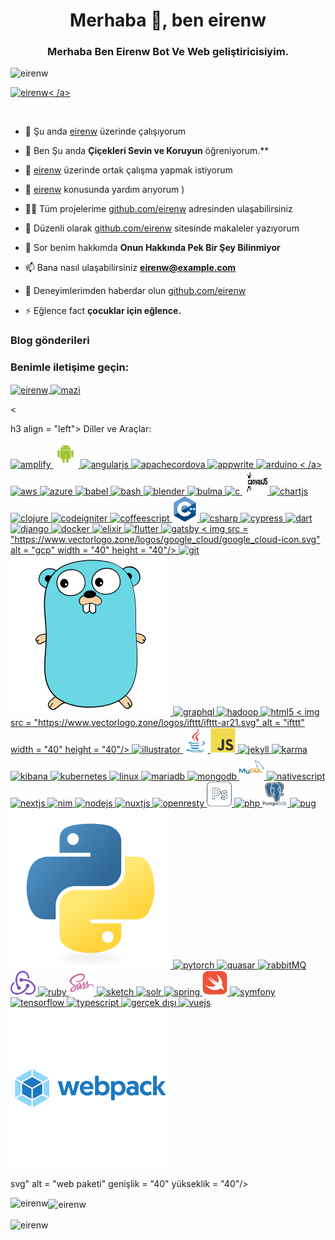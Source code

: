 <h1 align="center">Merhaba 👋, ben eirenw</h1>
<h3 align="center">Merhaba Ben Eirenw Bot Ve Web geliştiricisiyim.</h3>

<p align="left"> <img src ="https://komarev.com/ghpvc/?username=eirenw&label=Profile%20views&color=0e75b6&style=flat" alt="eirenw" /> </p>

<p align="left"> <a href="https ://github.com/ryo-ma/github-profile-trophy"><img src = "https://github-profile-trophy.vercel.app/?username=eirenw" alt = "eirenw" />< /a> </p>

<p align = "left"> <a href = "https://twitter.com/" target = "blank"><img src = "https://img.shields.io/ twitter/follow/?logo=twitter&style=for-the-badge" alt="" /></a> </p>

- 🔭 Şu anda [eirenw](github.com/eirenw) üzerinde çalışıyorum

- 🌱 Ben Şu anda **Çiçekleri Sevin ve Koruyun** öğreniyorum.**

- 👯 [eirenw](github.com/eirenw) üzerinde ortak çalışma yapmak istiyorum

- 🤝 [eirenw](github.com/eirenw) konusunda yardım arıyorum )

- 👨‍💻 Tüm projelerime [github.com/eirenw](github.com/eirenw) adresinden ulaşabilirsiniz

- 📝 Düzenli olarak [github.com/eirenw](github.com/eirenw) sitesinde makaleler yazıyorum

- 💬 Sor benim hakkımda **Onun Hakkında Pek Bir Şey Bilinmiyor**

- 📫 Bana nasıl ulaşabilirsiniz **eirenw@example.com**

- 📄 Deneyimlerimden haberdar olun [github.com/eirenw](github.com/eirenw)

- ⚡ Eğlence fact **çocuklar için eğlence.**

### Blog gönderileri
<!-- BLOG-POST-LIST:START -->
<!-- BLOG-POST-LIST:END -->

<h3 align="left"> Benimle iletişime geçin:</h3>
<p align="left">
<a href="https://dev.to/eirenw" target="blank"><img align="center" src="https:/ /raw.githubusercontent.com/rahuldkjain/github-profile-readme-generator/master/src/images/icons/Social/devto.svg" alt = "eirenw" height = "30" genişlik = "40" /></ a>
<a href = "https://discord.gg/mazi" target = "blank"><img align = "center" src = "https://raw.githubusercontent.com/rahuldkjain/github-profile-readme" -generator/master/src/images/icons/Social/discord.svg" alt = "mazi" height = "30" genişlik = "40" /></a> </p>
<

h3 align = "left"> Diller ve Araçlar:</h3>
<p align = "left"> <a href = "https://aws.amazon.com/amplify/" target = "_blank" rel = "noreferrer"> <img src = "https://docs.amplify. aws/assets/logo-dark.svg" alt = "amplify" width = "40" height = "40"/> </a> <a href = "https://developer.android.com" target = "_blank " rel = "noreferrer"> <img src = "https://raw.githubusercontent.com/devicons/devicon/master/icons/android/android-original-wordmark.svg" alt = "android" width = "40" height = "40"/> </a> <a href = "https://angular.io" target = "_blank" rel = "noreferrer"> <img src = "https://raw.githubusercontent.com/ devicons/devicon/master/icons/angularjs/angularjs-original-wordmark.svg" alt = "angularjs" width = "40" height = "40"/> </a> <a href = "https://cordova. apache.org/" target = "_blank" rel = "noreferrer"> <img src = "https://www.vectorlogo.zone/logos/apache_cordova/apache_cordova-icon.svg" alt = "apachecordova" width = "40 " height = "40"/> </a> <a href = "https://appwrite.io" target = "_blank" rel = "noreferrer"> <img src = "https://www.vectorlogo.zone /logos/appwriteio/appwriteio-icon.svg" alt = "appwrite" width = "40" height = "40"/> </a> <a href = "https://www.arduino.cc/" target= "_blank" rel = "noreferrer"> <img src = "https://cdn.worldvectorlogo.com/logos/arduino-1.svg" alt = "arduino" width = "40" height = "40"/> < /a> <a href = "https://aws.amazon.com" target = "_blank" rel = "noreferrer"> <img src = "https://raw.githubusercontent.com/devicons/devicon/master/ simgeler/amazonwebservices/amazonwebservices-original-wordmark.svg" alt = "aws" width = "40" height = "40"/> </a> <a href = "https://azure.microsoft.com/en- in/" target = "_blank" rel = "noreferrer"> <img src = "https://www.vectorlogo.zone/logos/microsoft_azure/microsoft_azure-icon.svg" alt = "azure" width = "40" yükseklik ="40"/> </a> <a href = "https://babeljs.io/" target = "_blank" rel = "noreferrer"> <img src = "https://www.vectorlogo.zone/ logolar/babeljs/babeljs-ikon.svg" alt = "babel" width = "40" height = "40"/> </a> <a href = "https://www.gnu.org/software/bash/" target = "_blank" rel= "noreferrer"> <img src = "https://www.vectorlogo.zone/logos/gnu_bash/gnu_bash-icon.svg" alt = "bash" width = "40" height = "40"/> </a> <a href = "https://www.blender.org/" target = "_blank" rel = "noreferrer"> <img src = "https://download.blender.org/branding/community/blender_community_badge_white.svg" alt = "blender" width = "40" height = "40"/> </a> <a href = "https://bulma.io/" target = "_blank" rel = "noreferrer"> <img src= "https://raw.githubusercontent.com/gilbarbara/logos/804dc257b59e144eaca5bc6ffd16949752c6f789/logos/bulma.svg" alt = "bulma" genişlik = "40" yükseklik = "40"/> </a> <a href = "https ://www.cprogramming.com/" target = "_blank" rel = "noreferrer"> <img src = "https://raw.githubusercontent.com/devicons/devicon/master/icons/c/c-original. svg" alt = "c" genişlik = "40" yükseklik = "40"/> </a> <a href = "https://canvasjs.com" target = "_blank" rel = "noreferrer"> <img src ="https://raw.githubusercontent.com/Hardik0307/Hardik0307/master/assets/canvasjs-charts.svg" alt="canvasjs" width="40" height="40"/> </a> <a href ="https://www.chartjs.org" target = "_blank" rel = "noreferrer"> <img src = "https://www.chartjs.org/media/logo-title.svg" alt = "chartjs " genişlik = "40" yükseklik = "40"/> </a> <a href = "https://clojure.org/" target = "_blank" rel = "noreferrer"> <img src = "https:/ /upload.wikimedia.org/wikipedia/commons/5/5d/Clojure_logo.svg" alt = "clojure" width = "40" height = "40"/> </a> <a href = "https://codeigniter .com" target = "_blank" rel = "noreferrer"> <img src = "https://cdn.worldvectorlogo.com/logos/codeigniter.svg" alt = "codeigniter" width = "40" height = "40" /> </a> <a href = "https://offeescript.org" target = "_blank" rel = "noreferrer"> <img src = "https://raw.githubusercontent.com/devicons/devicon/master /icons/coffeescript/coffeescript-original-wordmark.jpgsvg" alt = "coffeescript" width = "40" height = "40"/> </a> <a href = "https://www.w3schools.com/cpp/" target = "_blank" rel = "noreferrer "> <img src = "https://raw.githubusercontent.com/devicons/devicon/master/icons/cplusplus/cplusplus-original.svg" alt = "cplusplus" width = "40" height = "40"/> </a> <a href = "https://www.w3schools.com/cs/" target = "_blank" rel = "noreferrer"> <img src = "https://raw.githubusercontent.com/devicons/ devicon/master/icons/csharp/csharp-original.svg" alt = "csharp" width = "40" height = "40"/> </a> <a href = "https://www.cypress.io" target = "_blank" rel = "noreferrer"> <img src = "https://raw.githubusercontent.com/simple-icons/simple-icons/6e46ec1fc23b60c8fd0d2f2ff46db82e16dbd75f/icons/cypress.svg" alt = "cypress" width = 40" height = "40"/> </a> <a href = "https://dart.dev" target = "_blank" rel = "noreferrer"> <img src = "https://www.vectorlogo. zone/logos/dartlang/dartlang-icon.svg" alt="dart" width="40" height="40"/> </a> <a href="https://www.djangoproject.com/" target ="_blank" rel = "noreferrer"> <img src = "https://cdn.worldvectorlogo.com/logos/django.svg" alt = "django" width = "40" yükseklik = "40"/> </ a> <a href = "https://www.docker.com/" target = "_blank" rel = "noreferrer"> <img src = "https://raw.githubusercontent.com/devicons/devicon/master/ simgeler/docker/docker-original-wordmark.svg" alt = "docker" width = "40" height = "40"/> </a> <a href = "https://elixir-lang.org" target= "_blank" rel = "noreferrer"> <img src = "https://www.vectorlogo.zone/logos/elixir-lang/elixir-lang-icon.svg" alt = "elixir" width = "40" yükseklik = "40"/> </a> <a href = "https://flutter.dev" target = "_blank" rel = "noreferrer"> <img src = "https://www.vectorlogo.zone/logos/ flutterio/flutterio-icon.svg" alt = "flutter" width = "40" height = "40"/> </a> <a href = "https://www.gatsbyjs.com/" target = "_blank" rel = "noreferrer"> <img src = "https://www.vectorlogo.zone/logos/gatsbyjs/gatsbyjs-icon.svg" alt = "gatsby" width = "40" height = "40"/> </a> <a href = "https://cloud.google.com" target = "_blank" rel = "noreferrer"> < img src = "https://www.vectorlogo.zone/logos/google_cloud/google_cloud-icon.svg" alt = "gcp" width = "40" height = "40"/> </a> <a href = " https://git-scm.com/" target = "_blank" rel = "noreferrer"> <img src = "https://www.vectorlogo.zone/logos/git-scm/git-scm-icon.svg " alt = "git" width = "40" height = "40"/> </a> <a href = "https://golang.org" target = "_blank" rel = "noreferrer"> <img src= "https://raw.githubusercontent.com/devicons/devicon/master/icons/go/go-original.svg" alt = "go" genişlik = "40" yükseklik = "40"/> </a> <a href = "https://graphql.org" target = "_blank" rel = "noreferrer"> <img src = "https://www.vectorlogo.zone/logos/graphql/graphql-icon.svg" alt = " graphql" width = "40" height = "40"/> </a> <a href = "https://hadoop.apache.org/" target = "_blank" rel = "noreferrer"> <img src = " https://www.vectorlogo.zone/logos/apache_hadoop/apache_hadoop-icon.svg" alt="hadoop" width="40" height="40"/> </a> <a href="https:// www.w3.org/html/" target = "_blank" rel = "noreferrer"> <img src = "https://raw.githubusercontent.com/devicons/devicon/master/icons/html5/html5-original-wordmark .svg" alt = "html5" width = "40" height = "40"/> </a> <a href = "https://ifttt.com/" target = "_blank" rel = "noreferrer"> < img src = "https://www.vectorlogo.zone/logos/ifttt/ifttt-ar21.svg" alt = "ifttt" width = "40" height = "40"/> </a> <a href = " https://www.adobe.com/in/products/illustrator.html" target = "_blank" rel = "noreferrer"> <img src = "https://www.vectorlogo.zone/logos/adobe_illustrator/adobe_illustrator- icon.svg" alt = "illustrator" width = "40" height = "40"/> </a> <a href = "https://www.java.com" target = "_blank" rel = "noreferrer" > <img src="https://raw.githubusercontent.com/devicons/devicon/master/icons/java/java-original.svg" alt = "java" width = "40" height = "40"/> </a> <a href = "https://developer.mozilla.org/en-US/docs/Web/JavaScript" target= "_blank" rel = "noreferrer"> <img src = "https://raw.githubusercontent.com/devicons/devicon/master/icons/javascript/javascript-original.svg" alt = "javascript" width = "40" height = "40"/> </a> <a href = "https://jekyllrb.com/" target = "_blank" rel = "noreferrer"> <img src = "https://www.vectorlogo.zone /logos/jekyllrb/jekyllrb-icon.svg" alt = "jekyll" width = "40" height = "40"/> </a> <a href = "https://karma-runner.github.io/latest" /index.html" target = "_blank" rel = "noreferrer"> <img src = "https://raw.githubusercontent.com/detain/svg-logos/780f25886640cef088af994181646db2f6b1a3f8/svg/karma.svg" alt = "karma" genişlik = "40" yükseklik = "40"/> </a> <a href = "https://www.elastic.co/kibana" target = "_blank" rel = "noreferrer"> <img src = "https ://www.vectorlogo.zone/logos/elasticco_kibana/elasticco_kibana-icon.svg" alt = "kibana" width = "40" height = "40"/> </a> <a href = "https://kubernetes .io" target = "_blank" rel = "noreferrer"> <img src = "https://www.vectorlogo.zone/logos/kubernetes/kubernetes-icon.svg" alt = "kubernetes" width = "40" yükseklik ="40"/> </a> <a href = "https://www.linux.org/" target = "_blank" rel = "noreferrer"> <img src = "https://raw.githubusercontent. com/devicons/devicon/master/icons/linux/linux-original.svg" alt = "linux" width = "40" height = "40"/> </a> <a href = "https://mariadb. org/" target = "_blank" rel = "noreferrer"> <img src = "https://www.vectorlogo.zone/logos/mariadb/mariadb-icon.svg" alt = "mariadb" width = "40" yükseklik ="40"/> </a> <a href = "https://www.mongodb.com/" target = "_blank" rel = "noreferrer"> <img src = "https://raw.githubusercontent. com/devicons/devicon/master/icons/mongodb/mongodb-original-wordmark.svg" alt = "mongodb" width = "40" height = "40"/> </a> <a href = "https:// www.mysql.com/" target = "_blank" rel = "noreferrer"> <img src = "https://raw.githubusercontent.com/devicons/devicon/master/icons/mysql/mysql-original-wordmark.svg" alt = "mysql" width = "40" height = "40"/> </a> <a href = "https:// nativescript.org/" target = "_blank" rel = "noreferrer"> <img src = "https://raw.githubusercontent.com/detain/svg-logos/780f25886640cef088af994181646db2f6b1a3f8/svg/nativescript.svg" alt = "nativescript" genişlik = "40" yükseklik = "40"/> </a> <a href = "https://nextjs.org/" target = "_blank" rel = "noreferrer"> <img src = "https:// cdn.worldvectorlogo.com/logos/nextjs-2.svg" alt = "nextjs" width = "40" height = "40"/> </a> <a href = "https://nim-lang.org/ " target = "_blank" rel = "noreferrer"> <img src = "https://www.vectorlogo.zone/logos/nim-lang/nim-lang-icon.svg" alt = "nim" width = "40 " height = "40"/> </a> <a href = "https://nodejs.org" target = "_blank" rel = "noreferrer"> <img src = "https://raw.githubusercontent.com /devicons/devicon/master/icons/nodejs/nodejs-original-wordmark.svg" alt = "nodejs" width = "40" height = "40"/> </a> <a href = "https://nuxtjs .org/" target = "_blank" rel = "noreferrer"> <img src = "https://www.vectorlogo.zone/logos/nuxtjs/nuxtjs-icon.svg" alt = "nuxtjs" width = "40" height = "40"/> </a> <a href = "https://openresty.org/" target = "_blank" rel = "noreferrer"> <img src = "https://openresty.org/images /logo.png" alt = "openresty" width = "40" height = "40"/> </a> <a href = "https://www.photoshop.com/en" target = "_blank" rel= "noreferrer"> <img src = "https://raw.githubusercontent.com/devicons/devicon/master/icons/photoshop/photoshop-line.svg" alt = "photoshop" width = "40" height = "40" /> </a> <a href = "https://www.php.net" target = "_blank" rel = "noreferrer"> <img src = "https://raw.githubusercontent.com/devicons/devicon /master/icons/php/php-original.svg" alt = "php" width = "40" height = "40"/> </a> <a href = "https://www.postgresql.org" hedef ="_blank" rel = "noreferrer"> <img src = "https://raw.githubusercontent.com/devicons/devicon/master/icons/postgresql/postgresql-original-wordmark.svg" alt = "postgresql" width = "40" height = "40"/> </a> <a href = "https://pugjs.org" target = "_blank" rel = "noreferrer"> <img src ="https://cdn.worldvectorlogo.com/logos/pug.svg" alt = "pug" width = "40" height = "40"/> </a> <a href = "https://www. python.org" target = "_blank" rel = "noreferrer"> <img src = "https://raw.githubusercontent.com/devicons/devicon/master/icons/python/python-original.svg" alt = "python " genişlik = "40" yükseklik = "40"/> </a> <a href = "https://pytorch.org/" target = "_blank" rel = "noreferrer"> <img src = "https:/ /www.vectorlogo.zone/logos/pytorch/pytorch-icon.svg" alt = "pytorch" width = "40" height = "40"/> </a> <a href = "https://quasar.dev /" target = "_blank" rel = "noreferrer"> <img src = "https://cdn.quasar.dev/logo/svg/quasar-logo.svg" alt = "quasar" width = "40" yükseklik = "40"/> </a> <a href = "https://www.rabbitmq.com" target = "_blank" rel = "noreferrer"> <img src = "https://www.vectorlogo.zone/ logos/rabbitmq/rabbitmq-icon.svg" alt = "rabbitMQ" width = "40" height = "40"/> </a> <a href = "https://redux.js.org" target = "_blank " rel = "noreferrer"> <img src = "https://raw.githubusercontent.com/devicons/devicon/master/icons/redux/redux-original.svg" alt = "redux" width = "40" yükseklik = "40"/> </a> <a href = "https://www.ruby-lang.org/en/" target = "_blank" rel = "noreferrer"> <img src = "https://raw .githubusercontent.com/devicons/devicon/master/icons/Ruby/Ruby-original.svg" alt = "ruby" width = "40" height = "40"/> </a> <a href = "https:/ /sass-lang.com" target = "_blank" rel = "noreferrer"> <img src = "https://raw.githubusercontent.com/devicons/devicon/master/icons/sass/sass-original.svg" alt ="sass" width = "40" height = "40"/> </a> <a href = "https://www.sketch.com/" target = "_blank" rel = "noreferrer"> <img src ="https://www.vectorlogo.zone/logos/sketchapp/sketchapp-icon.svg" alt = "sketch" width = "40" height = "40"/> </a> <a href = "https: //lucene.apache.org/solr/" target = "_blank" rel = "noreferrer"> <img src = "https://www.vectorlogo.zone/logos/apache_solr/apache_solr-icon.svg" alt = "solr" width = "40 " height = "40"/> </a> <a href = "https://spring.io/" target = "_blank" rel = "noreferrer"> <img src = "https://www.vectorlogo. Zone/logos/springio/springio-icon.svg" alt = "spring" width = "40" height = "40"/> </a> <a href = "https://developer.apple.com/swift/ " target = "_blank" rel = "noreferrer"> <img src = "https://raw.githubusercontent.com/devicons/devicon/master/icons/swift/swift-original.svg" alt = "swift" width= "40" yükseklik = "40"/> </a> <a href = "https://symfony.com" target = "_blank" rel = "noreferrer"> <img src = "https://symfony.com /logos/symfony_black_03.svg" alt = "symfony" width = "40" height = "40"/> </a> <a href = "https://www.tensorflow.org" target = "_blank" rel= "noreferrer"> <img src = "https://www.vectorlogo.zone/logos/tensorflow/tensorflow-icon.svg" alt = "tensorflow" width = "40" height = "40"/> </a> <a href = "https://www.typescriptlang.org/" target = "_blank" rel = "noreferrer"> <img src = "https://raw.githubusercontent.com/devicons/devicon/master/icons/ typescript/typescript-original.svg" alt = "typescript" width = "40" height = "40"/> </a> <a href = "https://unrealengine.com/" target = "_blank" rel= "noreferrer"> <img src = "https://raw.githubusercontent.com/kenangundogan/fontisto/036b7eca71aab1bef8e6a0518f7329f13ed62f6b/icons/svg/brand/unreal-engine.svg" alt = "gerçek dışı" genişlik = "40" yükseklik = " 40"/> </a> <a href = "https://vuejs.org/" target = "_blank" rel = "noreferrer"> <img src = "https://raw.githubusercontent.com/devicons/ devicon/master/icons/vuejs/vuejs-original-wordmark.svg" alt = "vuejs" width = "40" height = "40"/> </a> <a href = "https://webpack.js. org" target = "_blank" rel = "noreferrer"> <img src = "https://raw.githubusercontent.com/devicons/devicon/d00d0969292a6569d45b06d3f350f463a0107b0d/icons/webpack/webpack-original-wordmark.svg" alt = "webpack " genişlik = "40" yükseklik = "40"/> </a> </p>svg" alt = "web paketi" genişlik = "40" yükseklik = "40"/> </a> </p>

<p><img align = "left" src = "https://github-readme-stats.vercel.app/api/top-langs?username=eirenw&show_icons=true&locale=en&layout=compact" alt = "eirenw" /> </p>

<p> <img align = "center" src = "https://github-readme-stats.vercel.app/api?username=eirenw&show_icons=true&locale=en" alt = "eirenw" /> </p>

<p><img align = "center" src = "https://github-readme-streak-stats.herokuapp.com/?user=eirenw&" alt = "eirenw" /></p>
